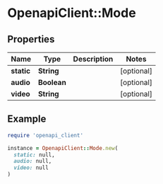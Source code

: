 # OpenapiClient::Mode

## Properties

| Name | Type | Description | Notes |
| ---- | ---- | ----------- | ----- |
| **static** | **String** |  | [optional] |
| **audio** | **Boolean** |  | [optional] |
| **video** | **String** |  | [optional] |

## Example

```ruby
require 'openapi_client'

instance = OpenapiClient::Mode.new(
  static: null,
  audio: null,
  video: null
)
```

